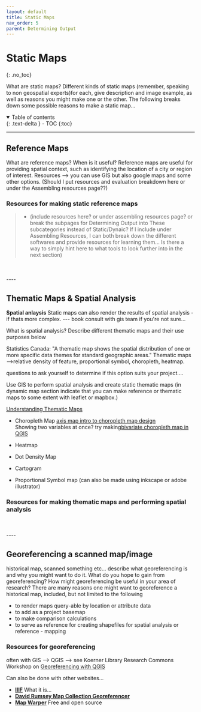 ```yaml
---
layout: default
title: Static Maps
nav_order: 5
parent: Determining Output
---
```


# Static Maps
{: .no_toc}

What are static maps? Different kinds of static maps (remember, speaking to non geospatial experts)for each, give description and image example, as well as reasons you might make one or the other. The following breaks down some possible reasons to make a static map... 

<details open markdown="block">
  <summary>
    Table of contents
  </summary>
  {: .text-delta }
 - TOC
{:toc}
</details>

----

## Reference Maps
What are reference maps? When is it useful? 
Reference maps are useful for providing spatial context, such as identifying the location of a city or region of interest. 
Resources --> you can use GIS but also google maps and some other options. (Should I put resources and evaluation breakdown here or under the Assembling resources page??) 


### Resources for making static reference maps
 > - (include resources here? or under assembling resources page? or break the subpages for Determining Output into These subcategories instead of Static/Dynaic? If I include under Assembling Resources, I can both break down the different softwares and provide resources for learning them...  Is there a way to simply hint here to what tools to look further into in the next section)
<br>
<br>
----

## Thematic Maps & Spatial Analysis
**Spatial anlaysis** Static maps can also render the results of spatial analysis - if thats more complex. --- book consult with gis team if you're not sure... 

What is spatial analysis? Describe different thematic maps and their use purposes below 

Statistics Canada: "A thematic map shows the spatial distribution of one or more specific data themes for standard geographic areas." 
Thematic maps -->relative density of feature, proportional symbol, choropleth, heatmap. 



questions to ask yourself to determine if this option suits your project.... 


Use GIS to perform spatial analysis and create static thematic maps (in dynamic map section indicate that you can make reference or thematic maps to some extent with leaflet or mapbox.)

[Understanding Thematic Maps](https://mapscaping.com/what-is-a-thematic-map/)

- Choropleth Map
[axis map intro to choropleth map design](https://www.axismaps.com/guide/choropleth)  
Showing two variables at once? try making[bivariate choropleth map in QGIS](https://bnhr.xyz/2019/09/15/bivariate-choropleths-in-qgis.html)

- Heatmap

- Dot Density Map

- Cartogram 

- Proportional Symbol map (can also be made using inkscape or adobe illustrator)

### Resources for making thematic maps and performing spatial analysis


<br>
<br>
----

## Georeferencing a scanned map/image
historical map, scanned something etc... describe what georeferencing is and why you might want to do it. 
What do you hope to gain from georeferencing? How might georeferencing be useful in your area of research? There are many reasons one might want to georeference a historical map, included, but not limited to the following

- to render maps query-able by location or attribute data
- to add as a project basemap
- to make comparison calculations
- to serve as reference for creating shapefiles for spatial analysis or reference - mapping

### Resources for georeferencing 

often with GIS --> QGIS --> see Koerner Library Research Commons Workshop on [Georeferencing with QGIS](https://ubc-library-rc.github.io/gis-georeferencing/)

Can also be done with other websites... 
- **[IIIF](https://iiif.io/)** What it is...
- **[David Rumsey Map Collection Georeferencer](https://www.davidrumsey.com/view/georeferencer)**
- **[Map Warper](https://mapwarper.net/)** Free and open source
<br>
<br>
